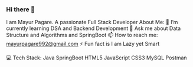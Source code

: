 ### Hi there 👋
I am Mayur Pagare.
A passionate Full Stack Developer
About Me:
🌱 I’m currently learning DSA and Backend Development
💬 Ask me about Data Structure and Algorithms and SpringBoot
📫 How to reach me: mayurpagare992@gmail.com
⚡ Fun fact is I am Lazy yet Smart


💻 Tech Stack:
Java SpringBoot HTML5 JavaScript CSS3 MySQL Postman

<!--
**mayur3724/mayur3724** is a ✨ _special_ ✨ repository because its `README.md` (this file) appears on your GitHub profile.

Here are some ideas to get you started:

- 🔭 I’m currently working on ...
- 🌱 I’m currently learning ...
- 👯 I’m looking to collaborate on ...
- 🤔 I’m looking for help with ...
- 💬 Ask me about ...
- 📫 How to reach me: ...mayurpagare9922gmail.com
- 😄 Pronouns: ...
- ⚡ Fun fact: ...
-->
